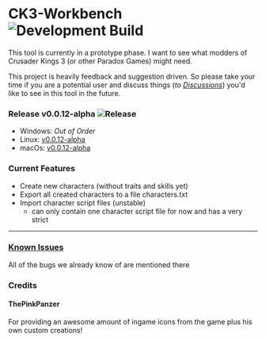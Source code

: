 # CK3-Workbench ![Development Build](https://github.com/xetra11/CK3-Workbench/workflows/Development%20Build/badge.svg)
This tool is currently in a prototype phase.
I want to see what modders of Crusader Kings 3 (or other Paradox Games) might need.

This project is heavily feedback and suggestion driven. So please take your time if you are 
a potential user and discuss things
(*to* [*Discussions*](https://github.com/xetra11/CK3-Workbench/discussions))
you'd like to see in this tool in the future.

### Release v0.0.12-alpha ![Release](https://github.com/xetra11/CK3-Workbench/workflows/Release/badge.svg?branch=0.0.12-alpha)
* Windows: *Out of Order*
* Linux: [v0.0.12-alpha](https://github.com/xetra11/CK3-Workbench/releases/download/0.0.12-alpha/ck3-workbench_0.0.12-alpha-1_amd64.deb)
* macOs: [v0.0.12-alpha](https://github.com/xetra11/CK3-Workbench/releases/download/0.0.12-alpha/ck3-workbench-0.0.12-alpha.dmg)

### Current Features
* Create new characters (without traits and skills yet)
* Export all created characters to a file characters.txt
* Import character script files (unstable)
  * can only contain one character script file for now and has a very strict


---
### [**Known Issues**](https://github.com/xetra11/CK3-Workbench/discussions/categories/known-issues)
All of the bugs we already know of are mentioned there

### Credits

#### ThePinkPanzer
For providing an awesome amount of ingame icons from the game plus his own custom creations! 
